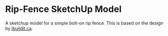 # Rip-Fence SketchUp Model
A sketchup model for a simple bolt-on rip fence. This is based on the design by [ibuildit.ca](http://www.ibuildit.ca).
